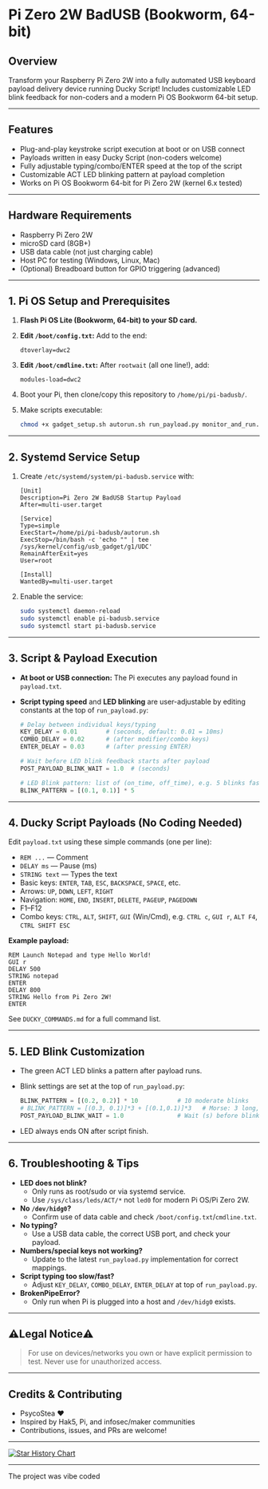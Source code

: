# Pi Zero 2W BadUSB (Bookworm, 64-bit)

## Overview
Transform your Raspberry Pi Zero 2W into a fully automated USB keyboard payload delivery device running Ducky Script! Includes customizable LED blink feedback for non-coders and a modern Pi OS Bookworm 64-bit setup.

---

## Features
- Plug-and-play keystroke script execution at boot or on USB connect
- Payloads written in easy Ducky Script (non-coders welcome)
- Fully adjustable typing/combo/ENTER speed at the top of the script
- Customizable ACT LED blinking pattern at payload completion
- Works on Pi OS Bookworm 64-bit for Pi Zero 2W (kernel 6.x tested)

---

## Hardware Requirements
- Raspberry Pi Zero 2W
- microSD card (8GB+)
- USB data cable (not just charging cable)
- Host PC for testing (Windows, Linux, Mac)
- (Optional) Breadboard button for GPIO triggering (advanced)

---

## 1. Pi OS Setup and Prerequisites

1. **Flash Pi OS Lite (Bookworm, 64-bit) to your SD card.**

2. **Edit `/boot/config.txt`:**
    Add to the end:
    ```
    dtoverlay=dwc2
    ```

3. **Edit `/boot/cmdline.txt`:**
    After `rootwait` (all one line!), add:
    ```
    modules-load=dwc2
    ```

4. Boot your Pi, then clone/copy this repository to `/home/pi/pi-badusb/`.
   
5. Make scripts executable:
    ```bash
    chmod +x gadget_setup.sh autorun.sh run_payload.py monitor_and_run.py reload_gadget.sh
    ```

---

## 2. Systemd Service Setup

1. Create `/etc/systemd/system/pi-badusb.service` with:
    
    ```
    [Unit]
    Description=Pi Zero 2W BadUSB Startup Payload
    After=multi-user.target

    [Service]
    Type=simple
    ExecStart=/home/pi/pi-badusb/autorun.sh
    ExecStop=/bin/bash -c 'echo "" | tee /sys/kernel/config/usb_gadget/g1/UDC'
    RemainAfterExit=yes
    User=root

    [Install]
    WantedBy=multi-user.target
    ```

2. Enable the service:
    ```bash
    sudo systemctl daemon-reload
    sudo systemctl enable pi-badusb.service
    sudo systemctl start pi-badusb.service
    ```

---

## 3. Script & Payload Execution

- **At boot or USB connection:** The Pi executes any payload found in `payload.txt`.
- **Script typing speed** and **LED blinking** are user-adjustable by editing constants at the top of `run_payload.py`:

    ```python
    # Delay between individual keys/typing
    KEY_DELAY = 0.01        # (seconds, default: 0.01 = 10ms)
    COMBO_DELAY = 0.02      # (after modifier/combo keys)
    ENTER_DELAY = 0.03      # (after pressing ENTER)

    # Wait before LED blink feedback starts after payload
    POST_PAYLOAD_BLINK_WAIT = 1.0  # (seconds)

    # LED Blink pattern: list of (on_time, off_time), e.g. 5 blinks fast:
    BLINK_PATTERN = [(0.1, 0.1)] * 5
    ```

---

## 4. Ducky Script Payloads (No Coding Needed)

Edit `payload.txt` using these simple commands (one per line):

- `REM ...`           — Comment
- `DELAY ms`          — Pause (ms)
- `STRING text`       — Types the text
- Basic keys: `ENTER`, `TAB`, `ESC`, `BACKSPACE`, `SPACE`, etc.
- Arrows: `UP`, `DOWN`, `LEFT`, `RIGHT`
- Navigation: `HOME`, `END`, `INSERT`, `DELETE`, `PAGEUP`, `PAGEDOWN`
- F1–F12
- Combo keys: `CTRL`, `ALT`, `SHIFT`, `GUI` (Win/Cmd), e.g. `CTRL c`, `GUI r`, `ALT F4`, `CTRL SHIFT ESC`

**Example payload:**
```
REM Launch Notepad and type Hello World!
GUI r
DELAY 500
STRING notepad
ENTER
DELAY 800
STRING Hello from Pi Zero 2W!
ENTER
```
See `DUCKY_COMMANDS.md` for a full command list.

---

## 5. LED Blink Customization

- The green ACT LED blinks a pattern after payload runs.
- Blink settings are set at the top of `run_payload.py`:

    ```python
    BLINK_PATTERN = [(0.2, 0.2)] * 10           # 10 moderate blinks
    # BLINK_PATTERN = [(0.3, 0.1)]*3 + [(0.1,0.1)]*3   # Morse: 3 long, 3 short
    POST_PAYLOAD_BLINK_WAIT = 1.0               # Wait (s) before blinking
    ```
- LED always ends ON after script finish.

---

## 6. Troubleshooting & Tips

- **LED does not blink?**
    - Only runs as root/sudo or via systemd service.
    - Use `/sys/class/leds/ACT/*` not `led0` for modern Pi OS/Pi Zero 2W.
- **No `/dev/hidg0`?**
    - Confirm use of data cable and check `/boot/config.txt`/`cmdline.txt`.
- **No typing?**
    - Use a USB data cable, the correct USB port, and check your payload.
- **Numbers/special keys not working?**
    - Update to the latest `run_payload.py` implementation for correct mappings.
- **Script typing too slow/fast?**
    - Adjust `KEY_DELAY`, `COMBO_DELAY`, `ENTER_DELAY` at top of `run_payload.py`.
- **BrokenPipeError?**
    - Only run when Pi is plugged into a host and `/dev/hidg0` exists.

---

## ⚠️Legal Notice⚠️
> For use on devices/networks you own or have explicit permission to test. Never use for unauthorized access.

---

## Credits & Contributing
- PsycoStea ❤️
- Inspired by Hak5, Pi, and infosec/maker communities
- Contributions, issues, and PRs are welcome!

---

[![Star History Chart](https://api.star-history.com/svg?repos=PsycoStea/Pi-Zero-2W-Bad-USB&type=Date)](https://www.star-history.com/#PsycoStea/Pi-Zero-2W-Bad-USB&Date)

---

The project was vibe coded
